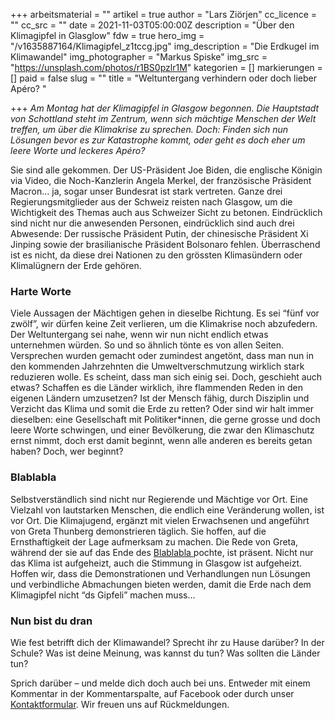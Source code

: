 +++
arbeitsmaterial = ""
artikel = true
author = "Lars Ziörjen"
cc_licence = ""
cc_src = ""
date = 2021-11-03T05:00:00Z
description = "Über den Klimagipfel in Glasglow"
fdw = true
hero_img = "/v1635887164/Klimagipfel_z1tccg.jpg"
img_description = "Die Erdkugel im Klimawandel"
img_photographer = "Markus Spiske"
img_src = "https://unsplash.com/photos/r1BS0pzlr1M"
kategorien = []
markierungen = []
paid = false
slug = ""
title = "Weltuntergang verhindern oder doch lieber Apéro? "

+++
_Am Montag hat der Klimagipfel in Glasgow begonnen. Die Hauptstadt von Schottland steht im Zentrum, wenn sich mächtige Menschen der Welt treffen, um über die Klimakrise zu sprechen. Doch: Finden sich nun Lösungen bevor es zur Katastrophe kommt, oder geht es doch eher um leere Worte und leckeres Apéro?_

Sie sind alle gekommen. Der US-Präsident Joe Biden, die englische Königin via Video, die Noch-Kanzlerin Angela Merkel, der französische Präsident Macron… ja, sogar unser Bundesrat ist stark vertreten. Ganze drei Regierungsmitglieder aus der Schweiz reisten nach Glasgow, um die Wichtigkeit des Themas auch aus Schweizer Sicht zu betonen. Eindrücklich sind nicht nur die anwesenden Personen, eindrücklich sind auch drei Abwesende: Der russische Präsident Putin, der chinesische Präsident Xi Jinping sowie der brasilianische Präsident Bolsonaro fehlen. Überraschend ist es nicht, da diese drei Nationen zu den grössten Klimasündern oder Klimalügnern der Erde gehören.

### Harte Worte

Viele Aussagen der Mächtigen gehen in dieselbe Richtung. Es sei “fünf vor zwölf”, wir dürfen keine Zeit verlieren, um die Klimakrise noch abzufedern. Der Weltuntergang sei nahe, wenn wir nun nicht endlich etwas unternehmen würden. So und so ähnlich tönte es von allen Seiten. Versprechen wurden gemacht oder zumindest angetönt, dass man nun in den kommenden Jahrzehnten die Umweltverschmutzung wirklich stark reduzieren wolle. Es scheint, dass man sich einig sei. Doch, geschieht auch etwas? Schaffen es die Länder wirklich, ihre flammenden Reden in den eigenen Ländern umzusetzen? Ist der Mensch fähig, durch Disziplin und Verzicht das Klima und somit die Erde zu retten? Oder sind wir halt immer dieselben: eine Gesellschaft mit Politiker*innen, die gerne grosse und doch leere Worte schwingen, und einer Bevölkerung, die zwar den Klimaschutz ernst nimmt, doch erst damit beginnt, wenn alle anderen es bereits getan haben? Doch, wer beginnt?

### Blablabla

Selbstverständlich sind nicht nur Regierende und Mächtige vor Ort. Eine Vielzahl von lautstarken Menschen, die endlich eine Veränderung wollen, ist vor Ort. Die Klimajugend, ergänzt mit vielen Erwachsenen und angeführt von Greta Thunberg demonstrieren täglich. Sie hoffen, auf die Ernsthaftigkeit der Lage aufmerksam zu machen. Die Rede von Greta, während der sie auf das Ende des [Blablabla ](https://www.youtube.com/watch?v=8Xd5qaBWg3A)pochte, ist präsent. Nicht nur das Klima ist aufgeheizt, auch die Stimmung in Glasgow ist aufgeheizt. Hoffen wir, dass die Demonstrationen und Verhandlungen nun Lösungen und verbindliche Abmachungen bieten werden, damit die Erde nach dem Klimagipfel nicht “ds Gipfeli” machen muss...

### Nun bist du dran

Wie fest betrifft dich der Klimawandel? Sprecht ihr zu Hause darüber? In der Schule? Was ist deine Meinung, was kannst du tun? Was sollten die Länder tun?

Sprich darüber – und melde dich doch auch bei uns. Entweder mit einem Kommentar in der Kommentarspalte, auf Facebook oder durch unser [Kontaktformular](https://www.chinderzytig.ch/kontakt/). Wir freuen uns auf Rückmeldungen.